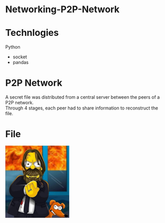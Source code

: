 # Networking-P2P-Network
# Technlogies
Python
* socket
* pandas

# P2P Network
A secret file was distributed from a central server between the peers of a P2P network. <br>
Through 4 stages, each peer had to share information to reconstruct the file.

# File
<img src="https://github.com/grimloc-aduque/Networking-P2P-Network/blob/main/secret_file.png" style="width:200px;"/>

